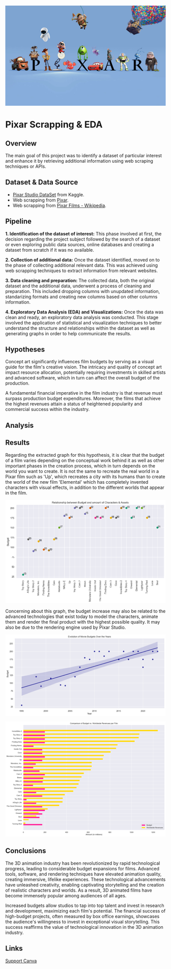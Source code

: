 ![pixar](https://github.com/niniet98/PROJECT-II/blob/main/images/pixar.jpg?raw=true)
# Pixar Scrapping & EDA

## Overview
The main goal of this project was to identify a dataset of particular interest and enhance it by retrieving additional information using web scraping techniques or APIs.

## Dataset & Data Source
- [Pixar Studio DataSet](https://www.kaggle.com/datasets/sandipdevre/pixar-studio12) from Kaggle.
- Web scrapping from [Pixar](https://www.pixar.com/).
- Web scrapping from [Pixar Films - Wikipedia](https://en.wikipedia.org/wiki/List_of_Pixar_films).


## Pipeline

**1. Identification of the dataset of interest:**
This phase involved at first, the decision regarding the project subject followed by the search of a dataset or even exploring public data sources, online databases and creating a dataset from scratch if it was no available.

**2. Collection of additional data:**
Once the dataset identified, moved on to the phase of collecting additional relevant data. This was achieved using web scrapping techniques to extract information from relevant websites.

**3. Data cleaning and preparation:**
The collected data, both the original dataset and the additional data, underwent a process of cleaning and preparation. This included dropping columns with unupdated information, standarizing formats and creating new columns based on other columns information.

**4. Exploratory Data Analysis (EDA) and Visualizations:**
Once the data was clean and ready, an exploratory data analysis was conducted. This stage involved the application of statistical and visualization techniques to better understand the structure and relationships within the dataset as well as generating graphs in order to help communicate the results.

## Hypotheses
Concept art significantly influences film budgets by serving as a visual guide for the film's creative vision. The intricacy and quality of concept art impact resource allocation, potentially requiring investments in skilled artists and advanced software, which in turn can affect the overall budget of the production.

A fundamental financial imperative in the film industry is that revenue must surpass production budget expenditures. Moreover, the films that achieve the highest revenues attain a status of heightened popularity and commercial success within the industry.

## Analysis


## Results

Regarding the extracted graph for this hypothesis, it is clear that the budget of a film varies depending on the conceptual work behind it as well as other important phases in the creation process, which in turn depends on the world you want to create. It is not the same to recreate the real world in a Pixar film such as 'Up', which recreates a city with its humans than to create the world of the new film 'Elemental' which has completely invented characters with visual effects, in addition to the different worlds that appear in the film.

![budget_art_design](https://github.com/niniet98/PROJECT-II/blob/main/figures/budget_art_design.png?raw=true)

Concerning about this graph, the budget increase may also be related to the advanced technologies that exist today to model the characters, animate them and render the final product with the highest possible quality. It may also be due to the rendering engine used by Pixar Studio.

![budget_over_years](https://github.com/niniet98/PROJECT-II/blob/main/figures/budget_over_years.png?raw=true)


![budget_vs_revenue](https://github.com/niniet98/PROJECT-II/blob/main/figures/budget_vs_revenue.png?raw=true)

## Conclusions

The 3D animation industry has been revolutionized by rapid technological progress, leading to considerable budget expansions for films. Advanced tools, software, and rendering techniques have elevated animation quality, creating immersive, lifelike experiences. These technological advancements have unleashed creativity, enabling captivating storytelling and the creation of realistic characters and worlds. As a result, 3D animated films have become immensely popular among audiences of all ages.

Increased budgets allow studios to tap into top talent and invest in research and development, maximizing each film's potential. The financial success of high-budget projects, often measured by box office earnings, showcases the audience's willingness to invest in exceptional visual storytelling. This success reaffirms the value of technological innovation in the 3D animation industry.

## Links
[Support Canva](https://www.canva.com/design/DAFyvLtRtAg/2v18yy9IUpOimw4lw6XqHw/edit?utm_content=DAFyvLtRtAg&utm_campaign=designshare&utm_medium=link2&utm_source=sharebutton)